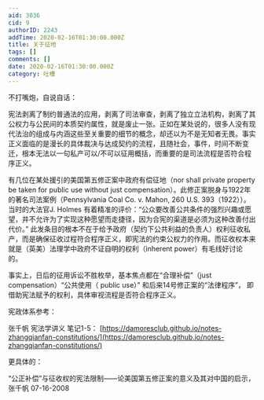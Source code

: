```yaml
---
aid: 3036
cid: 9
authorID: 2243
addTime: 2020-02-16T01:30:00.000Z
title: 关于征地
tags: []
comments: []
date: 2020-02-16T01:30:00.000Z
category: 吐槽
---
```


不打嘴炮，自说自话：

宪法剥离了制约普通法的应用，剥离了司法审查，剥离了独立立法机构，剥离了其公权力与公民间的本质契约属性，就是废止一张。正如在某处说的，很多人没有现代法治的组成与内涵这些至关重要的细节的概念，却还以为不是无知者无畏。事实正义面临的是漫长的具体裁决与达成契约的流程，且随社会，事件，时间不断变迁，根本无法以一句私产可以/不可以征用概括，而重要的是司法流程是否符合程序正义。

有几位在某处援引的美国第五修正案中政府有偿征地（nor shall private property be taken for public use without just compensation）。此修正案脱身与1922年的著名司法案例（Pennsylvania Coal Co. v. Mahon, 260 U.S. 393（1922））。当时的大法官J. Holmes 有着精准的评价：“公众要改善公共条件的强烈兴趣或愿望，并不允许为了实现这种愿望而走捷径，因为合宪的渠道是必须为这种改善付出代价。” 此发条目的根本不在于给予政府（契约下公共利益的负责人）权利征收私产，而是确保征收过程符合程序正义，即宪法的约束公权力的作用。而征收权本来就是（英美）法理学中政府不证自明的权利（inherent power）有毛线好讨论的。

事实上，日后的征用诉讼不胜枚举，基本焦点都在“合理补偿”（just compensation）“公共使用（ public use）” 和后来14号修正案的“法律程序”， 即借助宪法赋予的权利，具体审视流程是否符合程序正义。

宪政体系参考：

张千帆 宪法学讲义 笔记1-5： [https://damoresclub.github.io/notes-zhangqianfan-constitutions/](https://damoresclub.github.io/notes-zhangqianfan-constitutions/)

更具体的：

“公正补偿”与征收权的宪法限制——论美国第五修正案的意义及其对中国的启示， 张千帆 07-16-2008
